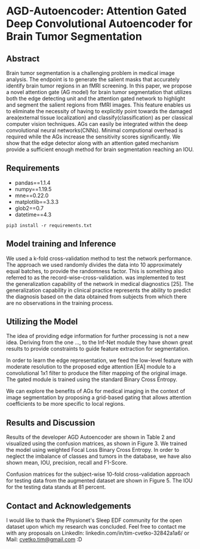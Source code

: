 # AGD-Autoencoder: Attention Gated Deep Convolutional Autoencoder for Brain Tumor Segmentation

## Abstract

Brain tumor segmentation is a challenging problem in medical image analysis. The endpoint is to generate the salient masks that accurately identify brain tumor regions in an fMRI screening. In this paper, we propose a novel attention gate (AG model) for brain tumor segmentation that utilizes both the edge detecting unit and the attention gated network to highlight and segment the salient regions from fMRI images. This feature enables us to eliminate the necessity of having to explicitly point towards the damaged area(external tissue localization) and classify(classification) as per classical computer vision techniques. AGs can easily be integrated within the deep convolutional neural networks(CNNs). Minimal computional overhead is required while the AGs increase the sensitivity scores significantly. We show that the edge detector along with an attention gated mechanism provide a sufficient enough method for brain segmentation reaching an IOU. 

## Requirements

* pandas==1.1.4
* numpy==1.19.5
* mne==0.22.0
* matplotlib==3.3.3
* glob2==0.7
* datetime==4.3

`
pip3 install -r requirements.txt
`

## Model training and Inference

We used a k-fold cross-validation method to test the network performance. The approach we used randomly divides the data into 10 approximately equal batches, to provide the randomness factor. This is something also referred to as the record-wise-cross-validation. was implemented to test the generalization capability of the network in medical diagnostics [25].
The generalization capability in clinical practice represents the ability to predict the diagnosis based
on the data obtained from subjects from which there are no observations in the training process.
## Utilizing the Model

The idea of providing edge information for further processing is not a new idea. Deriving from the one ..., to the Inf-Net module they have shown great results to provide constraints to guide feature extraction for segmentation. 

In order to learn the edge representation, we feed the low-level feature with moderate resolution to the proposed edge attention [EA] module to a convolutional 1x1 filter to produce the filter mapping of the original image. The gated module is trained using the standard Binary Cross Entropy. 

We can explore the benefits of AGs for medical imaging in the context of image segmentation by proposing a grid-based gating that allows attention coefficients to be more specific to local regions.


## Results and Discussion

Results of the developer AGD Autoencoder are shown in Table 2 and visualized using the confusion matrices, as shown in Figure 3. We trained the model using weighted Focal Loss Binary Cross Entropy. In order to neglect the imbalance of classes and tumors in the database, we have also shown mean, IOU, precision, recall and F1-Score.

Confusion matrices for the subject-wise 10-fold cross-validation approach for testing data from the augmented dataset are shown in Figure 5. The IOU for the testing data stands at 81 percent. 

## Contact and Acknowledgements

I would like to thank the Physionet's Sleep EDF community for the open dataset upon which my research was concluded. Feel free to contact me with any proposals on LinkedIn: linkedin.com/in/tim-cvetko-32842a1a6/ or Mail: cvetko.tim@gmail.com :D

